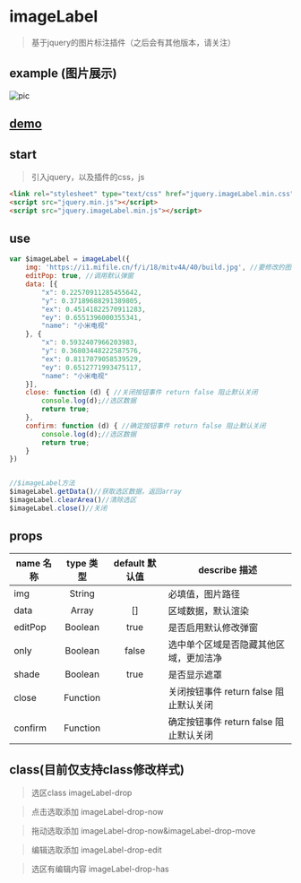 # imageLabel

>基于jquery的图片标注插件（之后会有其他版本，请关注）

## example (图片展示)
![pic](https://codingdogs.github.io/imageLabel/dist/images/pic.gif)

## [demo](https://codingdogs.github.io/imageLabel/dist/)

## start
>引入jquery，以及插件的css，js
```html
<link rel="stylesheet" type="text/css" href="jquery.imageLabel.min.css">
<script src="jquery.min.js"></script>
<script src="jquery.imageLabel.min.js"></script>
```
## use
```javascript
var $imageLabel = imageLabel({
    img: 'https://i1.mifile.cn/f/i/18/mitv4A/40/build.jpg', //要修改的图片地址
    editPop: true, //调用默认弹窗
    data: [{
        "x": 0.22570911285455642,
        "y": 0.37189688291389805,
        "ex": 0.45141822570911283,
        "ey": 0.6551396000355341,
        "name": "小米电视"
    }, {
        "x": 0.5932407966203983,
        "y": 0.36803448222587576,
        "ex": 0.8117079058539529,
        "ey": 0.6512771993475117,
        "name": "小米电视"
    }],
    close: function (d) { //关闭按钮事件 return false 阻止默认关闭
        console.log(d);//选区数据
        return true;
    },
    confirm: function (d) { //确定按钮事件 return false 阻止默认关闭
        console.log(d);//选区数据
        return true;
    }
})


//$imageLabel方法
$imageLabel.getData()//获取选区数据，返回array
$imageLabel.clearArea()//清除选区
$imageLabel.close()//关闭
```

## props

| name 名称      | type 类型 | default 默认值 | describe 描述                          |
| ------------ | :-----: | :---------: | ---------------------------------------- |
| img        | String  |             | 必填值，图片路径                                     |
| data     | Array  |     []      |区域数据，默认渲染|
| editPop     | Boolean  |     true      | 是否启用默认修改弹窗 |
| only     | Boolean  |     false      | 选中单个区域是否隐藏其他区域，更加洁净 |
| shade     | Boolean  |     true      | 是否显示遮罩 |
| close     |Function  |           | 关闭按钮事件 return false 阻止默认关闭 |
| confirm     |Function  |           | 确定按钮事件 return false 阻止默认关闭 |

## class(目前仅支持class修改样式)

> 选区class imageLabel-drop

> 点击选取添加 imageLabel-drop-now

> 拖动选取添加 imageLabel-drop-now&imageLabel-drop-move

> 编辑选取添加 imageLabel-drop-edit

> 选区有编辑内容 imageLabel-drop-has
